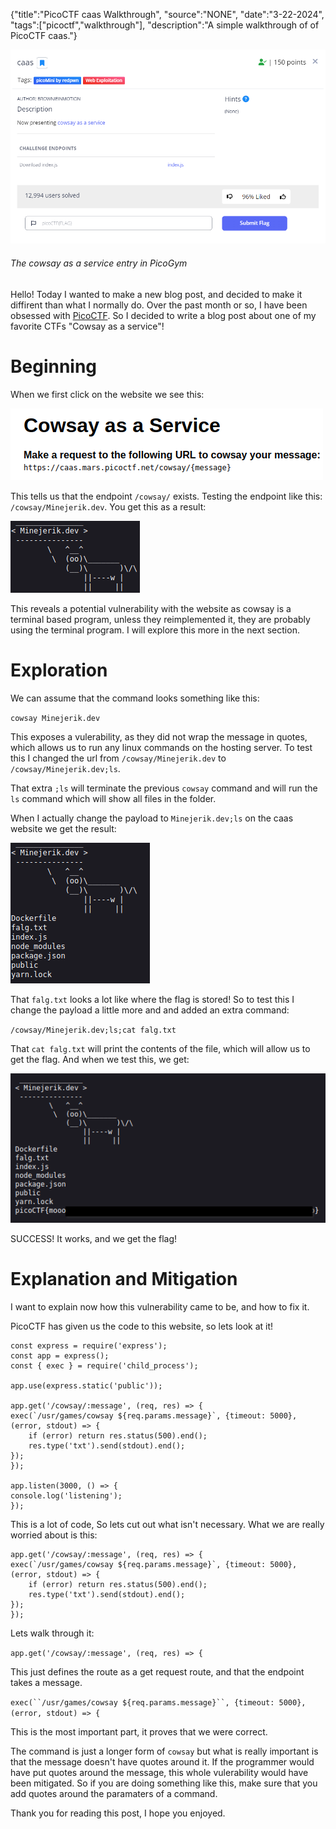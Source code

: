 {"title":"PicoCTF caas Walkthrough", "source":"NONE", "date":"3-22-2024", "tags":["picoctf","walkthrough"], "description":"A simple walkthrough of of PicoCTF caas."}




![The caas entry in the PicoGym](/static/6/title.png)
###### The cowsay as a service entry in PicoGym


Hello! Today I wanted to make a new blog post, and decided to make it diffirent than what I normally do.
Over the past month or so, I have been obsessed with [PicoCTF](https://picoctf.org/).
So I decided to write a blog post about one of my favorite CTFs "Cowsay as a service"!


# Beginning

When we first click on the website we see this:

![A simple website that says to make a request to /cowsay/{message} to get the cowsay of said text](/static/6/CAAS_WEBSITE.png)

This tells us that the endpoint `/cowsay/` exists. Testing the endpoint like this: `/cowsay/Minejerik.dev`. 
You get this as a result:

![Cowsay saying 'Minejerik.dev'](/static/6/CAAS_MJDEV.png)


This reveals a potential vulnerability with the website as cowsay is a terminal based program, unless they reimplemented it, they are probably using the terminal program. I will explore this more in the next section.

# Exploration

We can assume that the command looks something like this:

`cowsay Minejerik.dev`

This exposes a vulerability, as they did not wrap the message in quotes, which allows us to run any linux commands on the hosting server.
To test this I changed the url from `/cowsay/Minejerik.dev` to `/cowsay/Minejerik.dev;ls`.

That extra `;ls` will terminate the previous `cowsay` command and will run the `ls` command which will show all files in the folder.

When I actually change the payload to `Minejerik.dev;ls` on the caas website we get the result:

![The website proving us correct!](/static/6/CAAS_SUCCESS.png)

That `falg.txt` looks a lot like where the flag is stored!
So to test this I change the payload a little more and and added an extra command:

`/cowsay/Minejerik.dev;ls;cat falg.txt`

That `cat falg.txt` will print the contents of the file, which will allow us to get the flag.
And when we test this, we get:

![Proof that it works, flag is censored](/static/6/CAAS_FLAG.png)

SUCCESS! It works, and we get the flag!

# Explanation and Mitigation

I want to explain now how this vulnerability came to be, and how to fix it.

PicoCTF has given us the code to this website, so lets look at it!

    const express = require('express');
    const app = express();
    const { exec } = require('child_process');

    app.use(express.static('public'));

    app.get('/cowsay/:message', (req, res) => {
    exec(`/usr/games/cowsay ${req.params.message}`, {timeout: 5000}, (error, stdout) => {
        if (error) return res.status(500).end();
        res.type('txt').send(stdout).end();
    });
    });

    app.listen(3000, () => {
    console.log('listening');
    });

This is a lot of code, So lets cut out what isn't necessary.
What we are really worried about is this:

    app.get('/cowsay/:message', (req, res) => {
    exec(`/usr/games/cowsay ${req.params.message}`, {timeout: 5000}, (error, stdout) => {
        if (error) return res.status(500).end();
        res.type('txt').send(stdout).end();
    });
    });

Lets walk through it:

`app.get('/cowsay/:message', (req, res) => {`

This just defines the route as a get request route, and that the endpoint takes a message.

`exec(``/usr/games/cowsay ${req.params.message}``, {timeout: 5000}, (error, stdout) => {`

This is the most important part, it proves that we were correct.

The command is just a longer form of `cowsay` but what is really important is that the message doesn't have quotes around it.
If the programmer would have put quotes around the message, this whole vulerability would have been mitigated.
So if you are doing something like this, make sure that you add quotes around the paramaters of a command.

Thank you for reading this post, I hope you enjoyed.